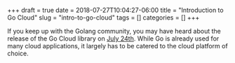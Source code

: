 +++ 
draft = true
date = 2018-07-27T10:04:27-06:00
title = "Introduction to Go Cloud"
slug = "intro-to-go-cloud" 
tags = []
categories = []
+++

If you keep up with the Golang community, you may have heard about the release of the Go Cloud library on [July 24th](https://techcrunch.com/2018/07/24/google-wants-go-to-become-the-go-to-language-for-writing-cloud-apps/). While Go is already used for many cloud applications, it largely has to be catered to the cloud platform of choice.
